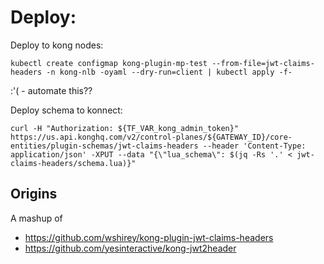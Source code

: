 # Deploy: 

Deploy to kong nodes:
```
kubectl create configmap kong-plugin-mp-test --from-file=jwt-claims-headers -n kong-nlb -oyaml --dry-run=client | kubectl apply -f-
```
:'( - automate this??

Deploy schema to konnect:
```
curl -H "Authorization: ${TF_VAR_kong_admin_token}"  https://us.api.konghq.com/v2/control-planes/${GATEWAY_ID}/core-entities/plugin-schemas/jwt-claims-headers --header 'Content-Type: application/json' -XPUT --data "{\"lua_schema\": $(jq -Rs '.' < jwt-claims-headers/schema.lua)}"
```


## Origins

A mashup of
* https://github.com/wshirey/kong-plugin-jwt-claims-headers
* https://github.com/yesinteractive/kong-jwt2header

